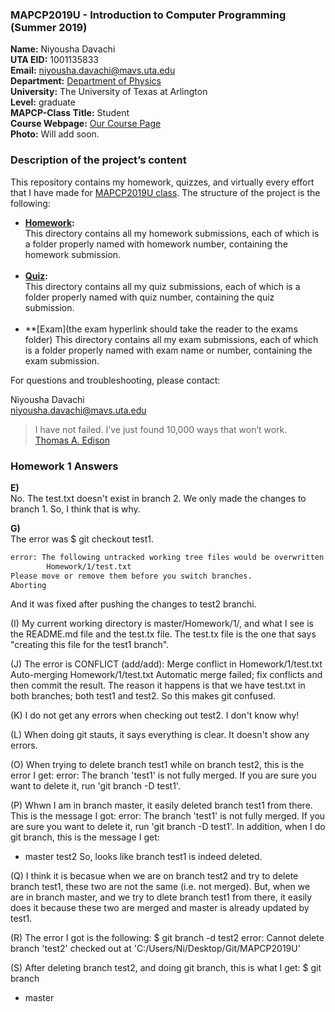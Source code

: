 ### MAPCP2019U - Introduction to Computer Programming (Summer 2019)    

**Name:** Niyousha Davachi  
**UTA EID:** 1001135833  
**Email:** <niyousha.davachi@mavs.uta.edu>  
**Department:** [Department of Physics](https://www.uta.edu/physics/)  
**University:** The University of Texas at Arlington  
**Level:** graduate  
**MAPCP-Class Title:** Student  
**Course Webpage:** [Our Course Page](https://www.cdslab.org/MAPCP2019U/)  
**Photo:** Will add soon.  

### Description of the project’s content

This repository contains my homework, quizzes, and virtually every effort that I have made for [MAPCP2019U class](https://www.cdslab.org/MAPCP2019U/). The structure of the project is the following:

* **[Homework](https://github.com/ni26/MAPCP2019U/tree/master/Homework):**    
    This directory contains all my homework submissions, each of which is a folder properly named with homework number, containing the homework submission.  
    <br>
* **[Quiz](https://github.com/ni26/MAPCP2019U/tree/master/Quiz):**  
    This directory contains all my quiz submissions, each of which is a folder properly named with quiz number, containing the quiz submission.  
    <br>
* **[Exam](the exam hyperlink should take the reader to the exams folder)
This directory contains all my exam submissions, each of which is a folder properly named with exam name or number, containing the exam submission.

For questions and troubleshooting, please contact:  

Niyousha Davachi  
niyousha.davachi@mavs.uta.edu

>I have not failed. I’ve just found 10,000 ways that won’t work.  
>[Thomas A. Edison](https://en.wikipedia.org/wiki/Thomas_Edison)

### Homework 1 Answers

**E)**   
No. The test.txt doesn't exist in branch 2. We only made the changes to branch 1. So, I think that is why.

**G)**   
The error was $ git checkout test1.  
```bash
error: The following untracked working tree files would be overwritten by checkout:
        Homework/1/test.txt
Please move or remove them before you switch branches.
Aborting
```
And it was fixed after pushing the changes to test2 branchi.

(I) My current working directory is master/Homework/1/, and what I see is the README.md file and the test.tx file. The test.tx file is the one that says "creating this file for the test1 branch".

(J) The error is CONFLICT (add/add): Merge conflict in Homework/1/test.txt
Auto-merging Homework/1/test.txt
Automatic merge failed; fix conflicts and then commit the result.
The reason it happens is that we have test.txt in both branches; both test1 and test2. So this makes git confused.

(K) I do not get any errors when checking out test2. I don't know why!

(L) When doing git stauts, it says everything is clear. It doesn't show any errors.

(O) When trying to delete branch test1 while on branch test2, this is the error I get:
error: The branch 'test1' is not fully merged.
If you are sure you want to delete it, run 'git branch -D test1'.

(P) Whwn I am in branch master, it easily deleted branch test1 from there. 
This is the message I got:
error: The branch 'test1' is not fully merged.
If you are sure you want to delete it, run 'git branch -D test1'.
In addition, when I do git branch, this is the message I get:
* master
  test2
So, looks like branch test1 is indeed deleted.

(Q) I think it is becasue when we are on branch test2 and try to delete branch test1, these two are not the same (i.e. not merged). But, when we are in branch master, and we try to dlete branch test1 from there, it easily does it because these two are merged and master is already updated by test1.

(R) The error I got is the following:
$ git branch -d test2
error: Cannot delete branch 'test2' checked out at 'C:/Users/Ni/Desktop/Git/MAPCP2019U'

(S) After deleting branch test2, and doing git branch, this is what I get:
$ git branch
* master

